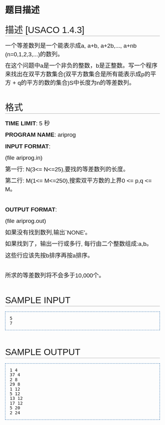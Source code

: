 # 题目描述


<h2 style="background-image:none;border-bottom:#aaaaaa 1px solid;padding-bottom:0.17em;line-height:28px;overflow-x:hidden;overflow-y:hidden;margin:0px 0px 0.6em;font-family:sans-serif;font-size:29px;font-weight:normal;padding-top:0.5em;background-clip:initial;background-origin:initial;">
<span id=".E6.8F.8F.E8.BF.B0" class="mw-headline">描述 [USACO 1.4.3]</span> 
</h2>
<p style="line-height:28px;margin:0.4em 0px 0.5em;font-family:sans-serif;font-size:19px;">
一个等差数列是一个能表示成a, a+b, a+2b,..., a+nb (n=0,1,2,3,...)的数列。
</p>
<p style="line-height:28px;margin:0.4em 0px 0.5em;font-family:sans-serif;font-size:19px;">
在这个问题中a是一个非负的整数，b是正整数。写一个程序来找出在双平方数集合(双平方数集合是所有能表示成p的平方 + q的平方的数的集合)S中长度为n的等差数列。
</p>
<h2 style="background-image:none;border-bottom:#aaaaaa 1px solid;padding-bottom:0.17em;line-height:28px;overflow-x:hidden;overflow-y:hidden;margin:0px 0px 0.6em;font-family:sans-serif;font-size:29px;font-weight:normal;padding-top:0.5em;background-clip:initial;background-origin:initial;">
<span id=".E6.A0.BC.E5.BC.8F" class="mw-headline"><br/>
格式</span> 
</h2>
<p style="line-height:28px;margin:0.4em 0px 0.5em;font-family:sans-serif;font-size:19px;">
<b>TIME LIMIT</b>: 5 秒
</p>
<p style="line-height:28px;margin:0.4em 0px 0.5em;font-family:sans-serif;font-size:19px;">
<b>PROGRAM NAME</b>: ariprog
</p>
<p style="line-height:28px;margin:0.4em 0px 0.5em;font-family:sans-serif;font-size:19px;">
<b>INPUT FORMAT</b>:
</p>
<p style="line-height:28px;margin:0.4em 0px 0.5em;font-family:sans-serif;font-size:19px;">
(file ariprog.in)
</p>
<p style="line-height:28px;margin:0.4em 0px 0.5em;font-family:sans-serif;font-size:19px;">
第一行: N(3&lt;= N&lt;=25),要找的等差数列的长度。
</p>
<p style="line-height:28px;margin:0.4em 0px 0.5em;font-family:sans-serif;font-size:19px;">
第二行: M(1&lt;= M&lt;=250),搜索双平方数的上界0 &lt;= p,q &lt;= M。
</p>
<p style="line-height:28px;margin:0.4em 0px 0.5em;font-family:sans-serif;font-size:19px;">
<br/>
<b>OUTPUT FORMAT</b>:
</p>
<p style="line-height:28px;margin:0.4em 0px 0.5em;font-family:sans-serif;font-size:19px;">
(file ariprog.out)
</p>
<p style="line-height:28px;margin:0.4em 0px 0.5em;font-family:sans-serif;font-size:19px;">
如果没有找到数列,输出`NONE&#39;。
</p>
<p style="line-height:28px;margin:0.4em 0px 0.5em;font-family:sans-serif;font-size:19px;">
如果找到了，输出一行或多行, 每行由二个整数组成:a,b。
</p>
<p style="line-height:28px;margin:0.4em 0px 0.5em;font-family:sans-serif;font-size:19px;">
这些行应该先按b排序再按a排序。
</p>
<p style="line-height:28px;margin:0.4em 0px 0.5em;font-family:sans-serif;font-size:19px;">
<br/>
所求的等差数列将不会多于10,000个。
</p>
<h2 style="background-image:none;border-bottom:#aaaaaa 1px solid;padding-bottom:0.17em;line-height:28px;overflow-x:hidden;overflow-y:hidden;margin:0px 0px 0.6em;font-family:sans-serif;font-size:29px;font-weight:normal;padding-top:0.5em;background-clip:initial;background-origin:initial;">
<span id="SAMPLE_INPUT" class="mw-headline"><br/>
SAMPLE INPUT</span> 
</h2>
<pre style="border-bottom:#2f6fab 1px dashed;border-left:#2f6fab 1px dashed;padding-bottom:1em;line-height:1.1em;padding-left:1em;padding-right:1em;border-top:#2f6fab 1px dashed;border-right:#2f6fab 1px dashed;padding-top:1em;border-image:initial;">5
7
</pre>
<h2 style="background-image:none;border-bottom:#aaaaaa 1px solid;padding-bottom:0.17em;line-height:28px;overflow-x:hidden;overflow-y:hidden;margin:0px 0px 0.6em;font-family:sans-serif;font-size:29px;font-weight:normal;padding-top:0.5em;background-clip:initial;background-origin:initial;">
<span id="SAMPLE_OUTPUT" class="mw-headline"><br/>
SAMPLE OUTPUT</span> 
</h2>
<pre style="border-bottom:#2f6fab 1px dashed;border-left:#2f6fab 1px dashed;padding-bottom:1em;line-height:1.1em;padding-left:1em;padding-right:1em;border-top:#2f6fab 1px dashed;border-right:#2f6fab 1px dashed;padding-top:1em;border-image:initial;">1 4
37 4
2 8
29 8
1 12
5 12
13 12
17 12
5 20
2 24</pre>
